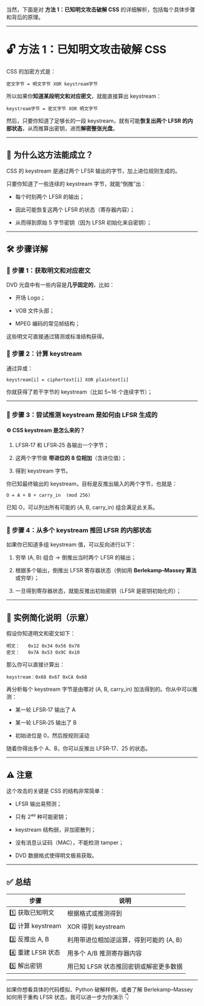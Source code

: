 当然，下面是对 **方法 1：已知明文攻击破解 CSS** 的详细解析，包括每个具体步骤和背后的原理。

---

# 🔓 方法 1：已知明文攻击破解 CSS

CSS 的加密方式是：

```
密文字节 = 明文字节 XOR keystream字节
```

所以如果你**知道某段明文和对应密文**，就能直接算出 keystream：

```
keystream字节 = 密文字节 XOR 明文字节
```

然后，只要你知道了足够长的一段 keystream，就有可能**恢复出两个 LFSR 的内部状态**，从而推算出密钥，进而**解密整张光盘**。

---

## 🧠 为什么这方法能成立？

CSS 的 keystream 是通过两个 LFSR 输出的字节，加上进位规则生成的。

只要你知道了一些连续的 keystream 字节，就能“倒推”出：

- 每个时刻两个 LFSR 的输出；
    
- 因此可能恢复这两个 LFSR 的状态（寄存器内容）；
    
- 从而得到原始 5 字节密钥（因为 LFSR 初始化来自密钥）；
    

---

## 🛠️ 步骤详解

### 🔹 步骤 1：获取明文和对应密文

DVD 光盘中有一些内容是**几乎固定的**，比如：

- 开场 Logo；
    
- VOB 文件头部；
    
- MPEG 编码的常见帧结构；
    

这些明文可直接通过猜测或标准结构获得。

### 🔹 步骤 2：计算 keystream

通过异或：

```text
keystream[i] = ciphertext[i] XOR plaintext[i]
```

你就获得了若干字节的 keystream（比如 5~16 个连续字节）；

---

### 🔹 步骤 3：尝试推测 keystream 是如何由 LFSR 生成的

#### ⚙ CSS keystream 是怎么来的？

1. LFSR‑17 和 LFSR‑25 各输出一个字节；
    
2. 这两个字节做 **带进位的 8 位相加**（含进位值）；
    
3. 得到 keystream 字节。
    

你已知最终输出的 keystream，目标是反推出输入的两个字节，也就是：

```text
O = A + B + carry_in  (mod 256)
```

已知 O，可以列出所有可能的 (A, B, carry_in) 组合满足此关系。

---

### 🔹 步骤 4：从多个 keystream 推回 LFSR 的内部状态

如果你已知道多组 keystream 值，可以反向进行以下：

1. 穷举 (A, B) 组合 → 倒推出当时两个 LFSR 的输出；
    
2. 根据多个输出，倒推出 LFSR 寄存器状态（例如用 **Berlekamp–Massey 算法** 或穷举）；
    
3. 一旦得到寄存器状态，就能反推出初始密钥（LFSR 是密钥初始化的）；
    

---

## 🎯 实例简化说明（示意）

假设你知道明文和密文如下：

```text
明文：   0x12 0x34 0x56 0x78
密文：   0x7A 0x53 0x9C 0x10
```

那么你可以直接计算出：

```text
keystream：0x68 0x67 0xCA 0x68
```

再分析每个 keystream 字节是由哪对 (A, B, carry_in) 加法得到的。你从中可以推测：

- 某一轮 LFSR‑17 输出了 A
    
- 某一轮 LFSR‑25 输出了 B
    
- 初始进位是 0，然后按规则滚动
    

随着你得出多个 A、B，你可以反推出 LFSR‑17、25 的状态。

---

## ⚠️ 注意

这个攻击的关键是 CSS 的结构非常简单：

- LFSR 输出易预测；
    
- 只有 2⁴⁰ 种可能密钥；
    
- keystream 结构弱，非加密散列；
    
- 没有消息认证码（MAC），不能检测 tamper；
    
- DVD 数据格式使得明文极易获取。
    

---

## ✅ 总结

|步骤|说明|
|---|---|
|1️⃣ 获取已知明文|根据格式或推测得到|
|2️⃣ 计算 keystream|XOR 得到 keystream|
|3️⃣ 反推出 A, B|利用带进位相加逆运算，得到可能的 (A, B)|
|4️⃣ 重建 LFSR 状态|用多个 A/B 推测寄存器内容|
|5️⃣ 解出密钥|用已知 LFSR 状态推回密钥或解密更多数据|

---

如果你想看具体的代码模拟、Python 破解样例，或者了解 Berlekamp–Massey 如何用于重构 LFSR 状态，我可以进一步为你演示 👇